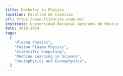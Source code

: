 ```yaml
---
title: Bachelor in Physics
location: Facultad de Ciencias
url: https://www.fciencias.unam.mx/
institute: Universidad Nacional Autónoma de México
date: 2019-2024
tags:
  [
    "Plasma Physics",
    "Fusion Plasma Physics",
    "Scientific Computing",
    "Machine Learning in Science",
    "Sociophysics and Econophysics",
  ]
---
```

